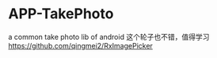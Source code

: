 # APP-TakePhoto
a common take photo lib of android
这个轮子也不错，值得学习
https://github.com/qingmei2/RxImagePicker
